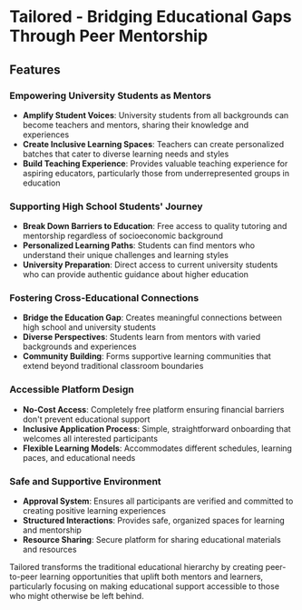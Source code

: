 # Tailored - Bridging Educational Gaps Through Peer Mentorship

## Features

### Empowering University Students as Mentors
- **Amplify Student Voices**: University students from all backgrounds can become teachers and mentors, sharing their knowledge and experiences
- **Create Inclusive Learning Spaces**: Teachers can create personalized batches that cater to diverse learning needs and styles
- **Build Teaching Experience**: Provides valuable teaching experience for aspiring educators, particularly those from underrepresented groups in education

### Supporting High School Students' Journey
- **Break Down Barriers to Education**: Free access to quality tutoring and mentorship regardless of socioeconomic background
- **Personalized Learning Paths**: Students can find mentors who understand their unique challenges and learning styles
- **University Preparation**: Direct access to current university students who can provide authentic guidance about higher education

### Fostering Cross-Educational Connections
- **Bridge the Education Gap**: Creates meaningful connections between high school and university students
- **Diverse Perspectives**: Students learn from mentors with varied backgrounds and experiences
- **Community Building**: Forms supportive learning communities that extend beyond traditional classroom boundaries

### Accessible Platform Design
- **No-Cost Access**: Completely free platform ensuring financial barriers don't prevent educational support
- **Inclusive Application Process**: Simple, straightforward onboarding that welcomes all interested participants
- **Flexible Learning Models**: Accommodates different schedules, learning paces, and educational needs

### Safe and Supportive Environment
- **Approval System**: Ensures all participants are verified and committed to creating positive learning experiences
- **Structured Interactions**: Provides safe, organized spaces for learning and mentorship
- **Resource Sharing**: Secure platform for sharing educational materials and resources

Tailored transforms the traditional educational hierarchy by creating peer-to-peer learning opportunities that uplift both mentors and learners, particularly focusing on making educational support accessible to those who might otherwise be left behind.
